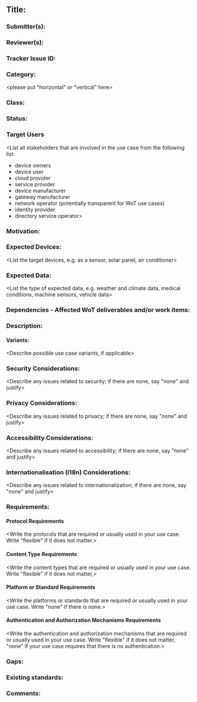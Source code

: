 ## Title: <Pick a descriptive title>

### Submitter(s): 

<Put your name here>

### Reviewer(s):

<Suggest reviewers>

### Tracker Issue ID:

<please leave blank>

### Category:

<please put "horizontal" or "vertical" here>

### Class: 

<please leave blank>

### Status: 

<please leave blank>

### Target Users

<List all stakeholders that are involved in the use case from the following list:
- device owners
- device user
- cloud provider
- service provider
- device manufacturer
- gateway manufacturer
- network operator (potentially transparent for WoT use cases)
- identity provider
- directory service operator>

### Motivation:

<Provide a description of the problem that is solved by the use case and a reason why this use case is important for the users>

### Expected Devices:

<List the target devices, e.g. as a sensor, solar panel, air conditioner>

### Expected Data:

<List the type of expected data, e.g. weather and climate data, medical conditions, machine sensors, vehicle data>

### Dependencies - Affected WoT deliverables and/or work items:

<List the affected WoT deliverables that have to be changed to enable this use case>

### Description:

<Provide a description from the users perspective>

#### Variants:

<Describe possible use case variants, if applicable>

### Security Considerations:

<Describe any issues related to security; if there are none, say "none" and justify>

### Privacy Considerations:

<Describe any issues related to privacy; if there are none, say "none" and justify>

### Accessibility Considerations:

<Describe any issues related to accessibility; if there are none, say "none" and justify>

### Internationalisation (i18n) Considerations:

<Describe any issues related to internationalization; if there are none, say "none" and justify>

### Requirements:

<Describe a high level summary of any requirements that are not addressed in the current WoT standards and building blocks>
  
#### Protocol Requirements
  
<Write the protocols that are required or usually used in your use case. Write "flexible" if it does not matter.>  
  
#### Content Type Requirements
  
<Write the content types that are required or usually used in your use case. Write "flexible" if it does not matter,>
  
#### Platform or Standard Requirements
  
<Write the platforms or standards that are required or usually used in your use case. Write "none" if there is none.>
  
#### Authentication and Authorization Mechanisms Requirements
  
<Write the authentication and authorization mechanisms that are required or usually used in your use case. Write "flexible" if it does not matter, "none" if your use case requires that there is no authentication.>

### Gaps:

<Describe any gaps that are not addressed in the current WoT standards and building blocks>

### Existing standards:

<Provide links to relevant standards that are relevant for this use case>

### Comments:


